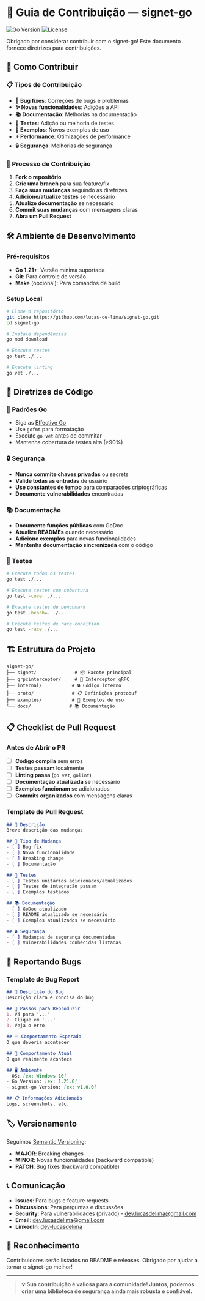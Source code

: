 # 🤝 Guia de Contribuição — signet-go

[![Go Version](https://img.shields.io/badge/go-1.21+-blue.svg)](https://golang.org)
[![License](https://img.shields.io/badge/license-MIT-green.svg)](LICENSE)

Obrigado por considerar contribuir com o signet-go! Este documento fornece diretrizes para contribuições.

## 🎯 Como Contribuir

### 📋 Tipos de Contribuição

- **🐛 Bug fixes**: Correções de bugs e problemas
- **✨ Novas funcionalidades**: Adições à API
- **📚 Documentação**: Melhorias na documentação
- **🧪 Testes**: Adição ou melhoria de testes
- **🔧 Exemplos**: Novos exemplos de uso
- **⚡ Performance**: Otimizações de performance
- **🔒 Segurança**: Melhorias de segurança

### 🚀 Processo de Contribuição

1. **Fork o repositório**
2. **Crie uma branch** para sua feature/fix
3. **Faça suas mudanças** seguindo as diretrizes
4. **Adicione/atualize testes** se necessário
5. **Atualize documentação** se necessário
6. **Commit suas mudanças** com mensagens claras
7. **Abra um Pull Request**

## 🛠️ Ambiente de Desenvolvimento

### Pré-requisitos

- **Go 1.21+**: Versão mínima suportada
- **Git**: Para controle de versão
- **Make** (opcional): Para comandos de build

### Setup Local

```bash
# Clone o repositório
git clone https://github.com/lucas-de-lima/signet-go.git
cd signet-go

# Instale dependências
go mod download

# Execute testes
go test ./...

# Execute linting
go vet ./...
```

## 📝 Diretrizes de Código

### 🐹 Padrões Go

- Siga as [Effective Go](https://golang.org/doc/effective_go.html)
- Use `gofmt` para formatação
- Execute `go vet` antes de commitar
- Mantenha cobertura de testes alta (>90%)

### 🔒 Segurança

- **Nunca commite chaves privadas** ou secrets
- **Valide todas as entradas** de usuário
- **Use constantes de tempo** para comparações criptográficas
- **Documente vulnerabilidades** encontradas

### 📚 Documentação

- **Documente funções públicas** com GoDoc
- **Atualize READMEs** quando necessário
- **Adicione exemplos** para novas funcionalidades
- **Mantenha documentação sincronizada** com o código

### 🧪 Testes

```bash
# Execute todos os testes
go test ./...

# Execute testes com cobertura
go test -cover ./...

# Execute testes de benchmark
go test -bench=. ./...

# Execute testes de race condition
go test -race ./...
```

## 🏗️ Estrutura do Projeto

```
signet-go/
├── signet/              # 📦 Pacote principal
├── grpcinterceptor/     # 🔌 Interceptor gRPC
├── internal/           # 🔒 Código interno
├── proto/              # 📋 Definições protobuf
├── examples/           # 🔧 Exemplos de uso
└── docs/              # 📚 Documentação
```

## 📋 Checklist de Pull Request

### Antes de Abrir o PR

- [ ] **Código compila** sem erros
- [ ] **Testes passam** localmente
- [ ] **Linting passa** (`go vet`, `golint`)
- [ ] **Documentação atualizada** se necessário
- [ ] **Exemplos funcionam** se adicionados
- [ ] **Commits organizados** com mensagens claras

### Template de Pull Request

```markdown
## 📝 Descrição
Breve descrição das mudanças

## 🎯 Tipo de Mudança
- [ ] Bug fix
- [ ] Nova funcionalidade
- [ ] Breaking change
- [ ] Documentação

## 🧪 Testes
- [ ] Testes unitários adicionados/atualizados
- [ ] Testes de integração passam
- [ ] Exemplos testados

## 📚 Documentação
- [ ] GoDoc atualizado
- [ ] README atualizado se necessário
- [ ] Exemplos atualizados se necessário

## 🔒 Segurança
- [ ] Mudanças de segurança documentadas
- [ ] Vulnerabilidades conhecidas listadas
```

## 🚨 Reportando Bugs

### Template de Bug Report

```markdown
## 🐛 Descrição do Bug
Descrição clara e concisa do bug

## 🔄 Passos para Reproduzir
1. Vá para '...'
2. Clique em '...'
3. Veja o erro

## ✅ Comportamento Esperado
O que deveria acontecer

## 📱 Comportamento Atual
O que realmente acontece

## 🖥️ Ambiente
- OS: [ex: Windows 10]
- Go Version: [ex: 1.21.0]
- signet-go Version: [ex: v1.0.0]

## 📋 Informações Adicionais
Logs, screenshots, etc.
```

## 🏷️ Versionamento

Seguimos [Semantic Versioning](https://semver.org/):

- **MAJOR**: Breaking changes
- **MINOR**: Novas funcionalidades (backward compatible)
- **PATCH**: Bug fixes (backward compatible)

## 📞 Comunicação

- **Issues**: Para bugs e feature requests
- **Discussions**: Para perguntas e discussões
- **Security**: Para vulnerabilidades (privado) - dev.lucasdelima@gmail.com
- **Email**: dev.lucasdelima@gmail.com
- **LinkedIn**: [dev-lucasdelima](https://www.linkedin.com/in/dev-lucasdelima/)

## 🎉 Reconhecimento

Contribuidores serão listados no README e releases. Obrigado por ajudar a tornar o signet-go melhor!

---

> **💡 Sua contribuição é valiosa para a comunidade! Juntos, podemos criar uma biblioteca de segurança ainda mais robusta e confiável.** 